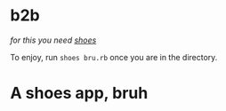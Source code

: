b2b
===
*for this you need [shoes](https://github.com/shoes/shoes4)*

To enjoy, run `shoes bru.rb` once you are in the directory.

# A shoes app, bruh
